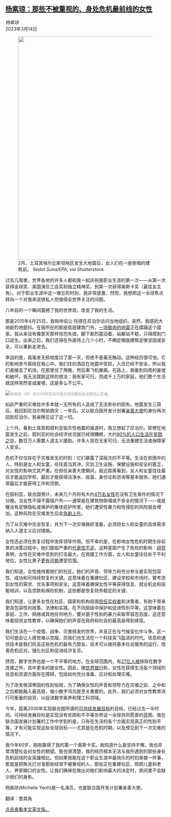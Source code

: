 <!--1679886422000-->
[杨紫琼：那些不被重视的、身处危机最前线的女性](https://cn.nytimes.com/opinion/20230314/michelle-yeoh-oscars-earthquake-relief/)
------

<address>杨紫琼</address><time pudate="2023-03-27 10:49:57" datetime="2023-03-27 10:49:57">2023年3月14日</time><figure><img src="https://images.weserv.nl/?url=static01.nyt.com/images/2023/03/13/multimedia/13Yeoh-1-qgzp/13Yeoh-1-qgzp-master1050.jpg" width="1050" height="700"><figcaption>2月，土耳其埃尔比斯坦地区发生大地震后，女人们在一座倒塌的建筑前。 <cite>Sedat Suna/EPA, via Shutterstock</cite></figcaption></figure><section><p>过去几周里，世界各地的许多人都和我一起庆祝我职业生涯的第一次——从第一次获得金球奖、美国演员工会奖和独立精神奖，到第一次获得奥斯卡奖（最佳女主角）。对于职业生涯中这一难忘的时刻，我非常感激，然而，我想把这一全球焦点转向一个对我来说很私人但值得全世界关注的问题。</p><p>八年前的一个瞬间震撼了我的世界观，改变了我的生活。</p><p>那是2015年4月25日，我和伴侣让·托德在尼泊尔访问当地组织。突然，我感到大地剧烈地颤抖。在我所在的那座低层建筑门外，<a href="https://www.nytimes.com/2015/04/26/world/asia/nepal-earthquake-katmandu.html">一场致命的地震</a>正在蹂躏这个国家。我从来没有像那天那样惊恐失措，脚下剧烈震动着，站都站不稳，只得爬到门口逃生。出来之后，我们还得在外面待上几个小时，不确定哪座建筑足够坚固或安全，可以重新走进去。</p><p>幸运的是，我毫发无损地度过了那一天，但绝不是毫无触动。这种经历很可怕。它的影响至今萦绕在我心中。我们住的酒店在地震中受损，入住已经不安全，所以我们直接去了机场，在那里住了两晚，然后乘飞机撤离。在路上，我看到四周的废墟和破坏。我无法摆脱这样的想法：我有家可归，而成千上万的家庭，他们整个生活就这样突然变成废墟，这是多么不公平。</p><p><img src="https://images.weserv.nl/?url=static01.nyt.com/images/2023/03/13/opinion/13Yeoh-2/13Yeoh-2-master1050.jpg"><small style="color: #999;">杨紫琼（中）在2015年尼泊尔毁灭性地震后走访弥陀山尼庵。</small></p><p>如此严重的灾难给许多本就一无所有的人造成了无法弥补的损失。地震发生三周后，我回到尼泊尔帮助救灾；一年后，又以联合国开发计划署<a rel="noopener noreferrer" target="_blank" href="https://www.undp.org/goodwill-ambassadors/michelle-yeoh">亲善大使</a>的身份再次回到尼泊尔，我亲眼见证了这一切。</p><p>上个月，看到土耳其和叙利亚毁灭性地震的报道时，我又想起了尼泊尔。即使在地震发生之前，叙利亚的社会经济状况就已经很糟糕，大约<a rel="noopener noreferrer" target="_blank" href="https://www.undp.org/syria/press-releases/amid-record-high-food-insecurity-crisis-hit-syria-undp-and-humanitarian-partners-join-efforts-increase-access-affordable-bread">90%的人口生活在贫困之中</a>，数百万人需要人道主义援助。许多人现在无家可归，无法重建生活或保障家人安全。</p><p>危机不仅仅存在于灾难发生的时刻：它们暴露了深层次的不平等。生活在贫困中的人，特别是女人和女童，往往首当其冲。灾后卫生设施、保健设施和安全的匮乏，对女性的影响尤其严重。在担任亲善大使期间，我近距离看到，女人和女童往往最后才能返回学校，最后才能获得洁净水、疫苗、身份证和咨询等基本服务。她们通常最后才能获得工作和贷款。</p><p>在叙利亚，联合国预计，未来几个月将有大约<a rel="noopener noreferrer" target="_blank" href="https://www.unmultimedia.org/avlibrary/asset/3011/3011616/" title="Link: https://www.unmultimedia.org/avlibrary/asset/3011/3011616/">4万名女性</a>在没有卫生条件的情况下分娩。当女性不得不露宿户外——通常是在建筑物倒塌或不安全的情况下——或是睡没有足够隐私或保护的集体庇护所里，她们遭受性暴力和性侵犯的风险就会增加，这种风险在灾难发生后会<a rel="noopener noreferrer" target="_blank" href="https://www.unicef.org/protection/gender-based-violence-in-emergencies#:~:text=Gender-based%20violence%20can%20occur%20at%20any%20point%20in,to%20protect%20women%20and%20girls%20from%20gender-based%20violence." title="Link: https://www.unicef.org/protection/gender-based-violence-in-emergencies#:~:text=Gender-based%20violence%20can%20occur%20at%20any%20point%20in,to%20protect%20women%20and%20girls%20from%20gender-based%20violence.">急剧上升</a>。</p><p>为了从灾难中完全恢复，并为下一次灾难做好准备，必须将女人和女童的具体需求纳入人道主义应对措施。</p><p>女性还必须在恢复过程中发挥领导作用。但不幸的是，在影响女性危机时期生存前景的决策过程中，她们面临严重的<a rel="noopener noreferrer" target="_blank" href="https://www.girl.pitt.edu/2021-global-gepa-report">代表性不足</a>。这种差距产生了危险的影响：<a rel="noopener noreferrer" target="_blank" href="https://www.tandfonline.com/doi/full/10.1111/j.1467-8306.2007.00563.x">研究</a>表明，女性在灾难中受到的打击最大。在救援工作方面，女人和女童往往处于不利地位，女性比男子<a rel="noopener noreferrer" target="_blank" href="https://www.wfpusa.org/drivers-of-hunger/gender-inequality/">更有可能</a>遭受饥饿。</p><p>我们知道，女性维持着她们的社区。她们的声音、领导力和充分参与是实现包容性、成功和可持续恢复的关键。这意味着在重建社区、建设学校和市场时，要考虑到女性的需求、优先事项和安全。这意味着确保女性平等获得信息、就业机会和技能培训，以及贷款和保险机制，这些都是恢复财务稳定的关键。</p><p>我们知道，让更多女性在社区、国家和机构层面<a rel="noopener noreferrer" target="_blank" href="https://www.undp.org/publications/global-report-gender-equality-public-administration">担任实权者</a>和决策者，有助于带来更具包容性的政策、法律和实践，在不同层级中保护和促进性别平等。这意味着在家庭、工作、网络或其他任何地方，要对基于性别的暴力采取零容忍态度。这还意味着投资女性教育，以确保她们的声音在政府和社会的最高层得到体现。</p><p>我们生活在一个疫情、战争、灾害频发的世界，并且正在与气候变化作斗争。这一切可能会让人感觉难以克服。但我们也生活在一个科技突飞猛进的时代。信息和通信技术是我们抗击这些危机的最有力盟友。技术可以维持基本社会服务的运行，改善危机应对，强化社区和促进经济复苏。</p><p>然而，数字世界也是一个不平等的地方。在全球范围内，有<a rel="noopener noreferrer" target="_blank" href="https://news.un.org/en/story/2022/11/1131142">27亿人被</a>排除在数字连接之外，其中更多的是女性。因此，据<a rel="noopener noreferrer" target="_blank" href="https://www.worldbank.org/en/topic/disasterriskmanagement/publication/gender-dynamics-of-disaster-risk-and-resilience">世界银行</a>称，女性在获得生活各个领域的信息和资源方面存在障碍，包括如何充分准备、应对和处理灾难。</p><p>为了改变根深蒂固的性别俗规，为了确保女性的声音和领导力在灾难之前、之中和之后都能融入最高层，缩小数字鸿沟是至关重要的。此外，我们必须对女性教育进行可衡量的投资，以促进数字素养和理工科领域。</p><p>今年，距离2030年实现联合国所谓的<a rel="noopener noreferrer" target="_blank" href="https://feature.undp.org/2023-halfway-there/#_blank">可持续发展目标</a>的目标，已经过去一半时间。可持续发展目标是实现没有贫困和不平等世界这一全球共同愿景的蓝图。我在联合国发展计划署的工作中学到的是，只有在生活的各个方面实现真正的性别平等，才有可能实现这些全球目标——尤其是在危机时期，以及预见到下一次灾难的情况下。</p><p>我今年60岁，刚刚赢得了我的第一个奥斯卡奖。我知道什么是坚持不懈，我也非常清楚社会对女性的期望。我也很清楚，我的经历根本无法与我所遇到的那些身处危机前线的女英雄相比。但如果我能在这个职业生涯中最快乐的时刻来做一件事，那就是把聚光灯对准那些经常不被重视的人，那些正在重建社区、照顾儿童和老人、养家糊口的女性。让我们确保在做出对她们影响最大的决定时，房间里不会缺少她们的身影。</p></section><footer><p>杨紫琼(Michelle Yeoh)是一名演员，也是联合国开发计划署亲善大使。</p><p>翻译：晋其角</p><p><a rel="nofollow" target="_blank" href="https://www.nytimes.com/2023/03/13/opinion/michelle-yeoh-oscars-earthquake-relief.html">点击查看本文英文版。</a></p></footer>
